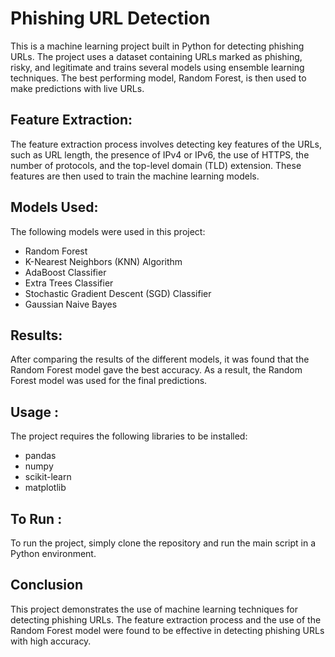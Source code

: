 # Phishing URL Detection
This is a machine learning project built in Python for detecting phishing URLs. The project uses a dataset containing URLs marked as phishing, risky, and legitimate and trains several models using ensemble learning techniques. The best performing model, Random Forest, is then used to make predictions with live URLs.

## Feature Extraction:
The feature extraction process involves detecting key features of the URLs, such as URL length, the presence of IPv4 or IPv6, the use of HTTPS, the number of protocols, and the top-level domain (TLD) extension. These features are then used to train the machine learning models.

## Models Used:
The following models were used in this project:

* Random Forest
* K-Nearest Neighbors (KNN) Algorithm
* AdaBoost Classifier
* Extra Trees Classifier
* Stochastic Gradient Descent (SGD) Classifier
* Gaussian Naive Bayes

## Results:
After comparing the results of the different models, it was found that the Random Forest model gave the best accuracy. As a result, the Random Forest model was used for the final predictions.

## Usage :
The project requires the following libraries to be installed:

* pandas
* numpy
* scikit-learn
* matplotlib

## To Run :
To run the project, simply clone the repository and run the main script in a Python environment.

## Conclusion
This project demonstrates the use of machine learning techniques for detecting phishing URLs. The feature extraction process and the use of the Random Forest model were found to be effective in detecting phishing URLs with high accuracy.
